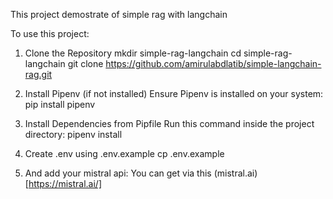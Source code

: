 This project demostrate of simple rag with langchain

To use this project:

1. Clone the Repository
mkdir simple-rag-langchain
cd simple-rag-langchain
git clone https://github.com/amirulabdlatib/simple-langchain-rag.git

2. Install Pipenv (if not installed)
Ensure Pipenv is installed on your system:
pip install pipenv

3. Install Dependencies from Pipfile
Run this command inside the project directory:
pipenv install

4. Create .env using .env.example
cp .env.example

5. And add your mistral api:
You can get via this (mistral.ai)[https://mistral.ai/]
